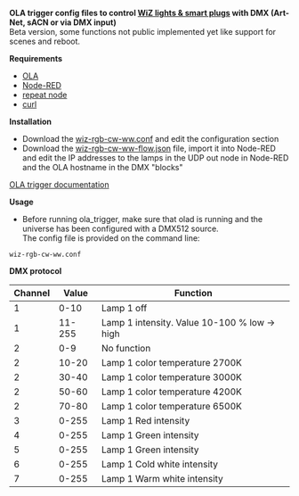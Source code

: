 **OLA trigger config files to control [WiZ lights & smart plugs](https://www.wizconnected.com/en/consumer/products/) with DMX (Art-Net, sACN or via DMX input)**  
Beta version, some functions not public implemented yet like support for scenes and reboot. 



**Requirements**

* [OLA](https://www.openlighting.org/ola/)
* [Node-RED](https://nodered.org/)
* [repeat node](https://flows.nodered.org/node/node-red-contrib-repeat)
* [curl](https://curl.haxx.se/)

**Installation**
  
* Download the [wiz-rgb-cw-ww.conf](wiz-rgb-cw-ww.conf) and edit the configuration section
* Download the [wiz-rgb-cw-ww-flow.json](wiz-rgb-cw-ww-flow.json) file, import it into Node-RED and edit the IP addresses to the lamps in the UDP out node in Node-RED and the OLA hostname in the DMX "blocks"

[OLA trigger documentation](https://www.openlighting.org/ola/advanced-topics/ola-dmx-trigger/)

**Usage** 

* Before running ola_trigger, make sure that olad is running and the universe has been configured with a DMX512 source.  
The config file is provided on the command line:

`wiz-rgb-cw-ww.conf`

**DMX protocol** 

| **Channel** | **Value** | **Function**                                    |
|-------------|-----------|-------------------------------------------------|
| 1           | 0\-10     | Lamp 1 off                                      |
| 1           | 11\-255   | Lamp 1 intensity\. Value 10\-100 % low \-> high |
| 2           | 0\-9      | No function                                     |
| 2           | 10\-20    | Lamp 1 color temperature 2700K                  |
| 2           | 30\-40    | Lamp 1 color temperature 3000K                  |
| 2           | 50\-60    | Lamp 1 color temperature 4200K                  |
| 2           | 70\-80    | Lamp 1 color temperature 6500K                  |
| 3           | 0\-255    | Lamp 1 Red intensity                            |
| 4           | 0\-255    | Lamp 1 Green intensity                          |
| 5           | 0\-255    | Lamp 1 Green intensity                          |
| 6           | 0\-255    | Lamp 1 Cold white intensity                     |
| 7           | 0\-255    | Lamp 1 Warm white intensity                     |
